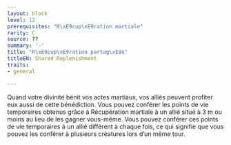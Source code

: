 ```yaml
---
layout: block
level: 12
prerequisites: "R\xE9cup\xE9ration martiale"
rarity: C
source: ??
summary: '-'
title: "R\xE9cup\xE9ration partag\xE9e"
titleEN: Shared Replenishment
traits:
- general

---
```


<p>Quand votre divinité bénit vos actes martiaux, vos alliés peuvent profiter eux aussi de cette bénédiction. Vous pouvez conférer les points de vie temporaires obtenus grâce à Récupération martiale à un allié situé à 3 m ou moins au lieu de les gagner vous-même. Vous pouvez conférer ces points de vie temporaires à un allié différent à chaque fois, ce qui signifie que vous pouvez les conférer à plusieurs créatures lors d’un même tour.</p>